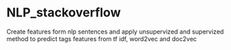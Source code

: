 # NLP_stackoverflow

Create features form nlp sentences and apply unsupervized and supervized method to predict tags
features from tf idf, word2vec and doc2vec

